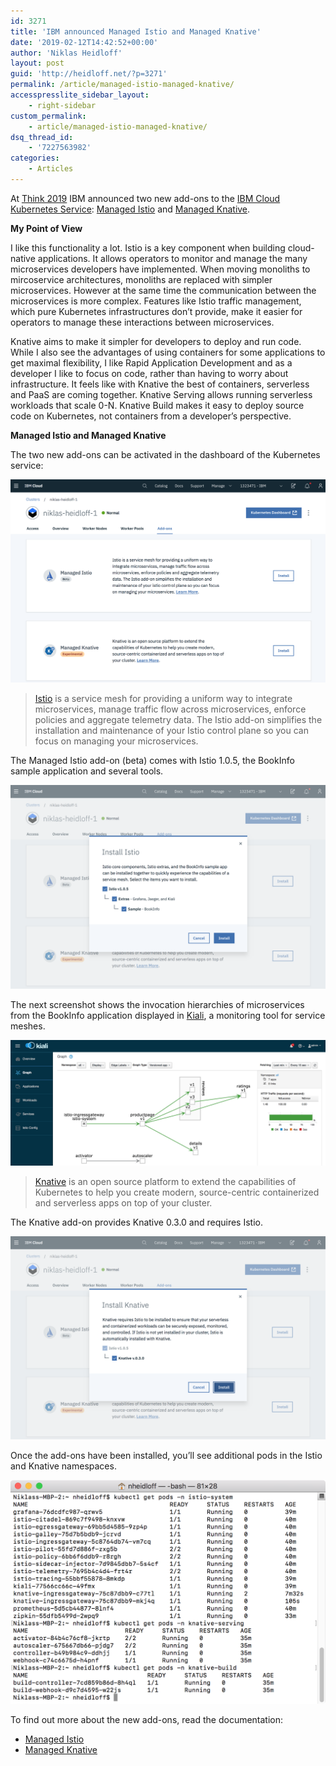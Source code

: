 ```yaml
---
id: 3271
title: 'IBM announced Managed Istio and Managed Knative'
date: '2019-02-12T14:42:52+00:00'
author: 'Niklas Heidloff'
layout: post
guid: 'http://heidloff.net/?p=3271'
permalink: /article/managed-istio-managed-knative/
accesspresslite_sidebar_layout:
    - right-sidebar
custom_permalink:
    - article/managed-istio-managed-knative/
dsq_thread_id:
    - '7227563982'
categories:
    - Articles
---
```


At [Think 2019](https://www.ibm.com/events/think/) IBM announced two new add-ons to the [IBM Cloud Kubernetes Service](https://cloud.ibm.com/docs/containers/container_index.html): [Managed Istio](https://www.ibm.com/blogs/bluemix/2019/02/managed-istio-on-iks/) and [Managed Knative](https://www.ibm.com/blogs/bluemix/2019/02/announcing-managed-knative-on-ibm-cloud-kubernetes-service-experimental/).

**My Point of View**

I like this functionality a lot. Istio is a key component when building cloud-native applications. It allows operators to monitor and manage the many microservices developers have implemented. When moving monoliths to mircoservice architectures, monoliths are replaced with simpler microservices. However at the same time the communication between the microservices is more complex. Features like Istio traffic management, which pure Kubernetes infrastructures don’t provide, make it easier for operators to manage these interactions between microservices.

Knative aims to make it simpler for developers to deploy and run code. While I also see the advantages of using containers for some applications to get maximal flexibility, I like Rapid Application Development and as a developer I like to focus on code, rather than having to worry about infrastructure. It feels like with Knative the best of containers, serverless and PaaS are coming together. Knative Serving allows running serverless workloads that scale 0-N. Knative Build makes it easy to deploy source code on Kubernetes, not containers from a developer’s perspective.

**Managed Istio and Managed Knative**

The two new add-ons can be activated in the dashboard of the Kubernetes service:

![image](/assets/img/2019/02/blog-istio-addons.png)

> [Istio](https://istio.io/) is a service mesh for providing a uniform way to integrate microservices, manage traffic flow across microservices, enforce policies and aggregate telemetry data. The Istio add-on simplifies the installation and maintenance of your Istio control plane so you can focus on managing your microservices.

The Managed Istio add-on (beta) comes with Istio 1.0.5, the BookInfo sample application and several tools.

![image](/assets/img/2019/02/blog-istio-istio.png)

The next screenshot shows the invocation hierarchies of microservices from the BookInfo application displayed in [Kiali](https://www.kiali.io/), a monitoring tool for service meshes.

![image](/assets/img/2019/02/blog-istio-kiali.png)

> [Knative](https://cloud.google.com/knative/) is an open source platform to extend the capabilities of Kubernetes to help you create modern, source-centric containerized and serverless apps on top of your cluster.

The Knative add-on provides Knative 0.3.0 and requires Istio.

![image](/assets/img/2019/02/blog-istio-knative.png)

Once the add-ons have been installed, you’ll see additional pods in the Istio and Knative namespaces.

![image](/assets/img/2019/02/blog-istio-pods.png)

To find out more about the new add-ons, read the documentation:

- [Managed Istio](https://cloud.ibm.com/docs/containers/cs_istio.html)
- [Managed Knative](https://cloud.ibm.com/docs/containers/cs_tutorials_knative.html)